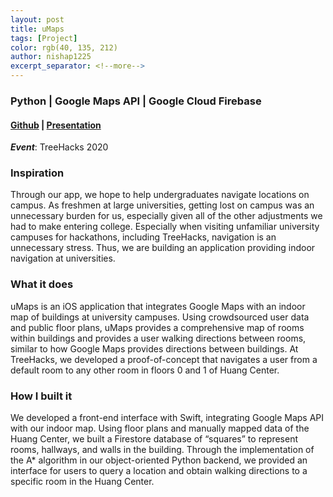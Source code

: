 ```yaml
---
layout: post
title: uMaps
tags: [Project]
color: rgb(40, 135, 212)
author: nishap1225
excerpt_separator: <!--more-->
---
```

### Python | Google Maps API | Google Cloud Firebase
<!--more-->
#### [Github](https://github.com/LarynQi/uMaps) | [Presentation](https://docs.google.com/presentation/d/1tflQlX6MMnmq-p33K03Hd-aCL4Ep1AIxnSn6Twquxcs/edit#slide=id.g7c9fee2f88_0_148)

***Event***: TreeHacks 2020

### Inspiration
Through our app, we hope to help undergraduates navigate locations on campus. As freshmen at large universities, getting lost on campus was an unnecessary burden for us, especially given all of the other adjustments we had to make entering college. Especially when visiting unfamiliar university campuses for hackathons, including TreeHacks, navigation is an unnecessary stress. Thus, we are building an application providing indoor navigation at universities.

### What it does
uMaps is an iOS application that integrates Google Maps with an indoor map of buildings at university campuses. Using crowdsourced user data and public floor plans, uMaps provides a comprehensive map of rooms within buildings and provides a user walking directions between rooms, similar to how Google Maps provides directions between buildings. At TreeHacks, we developed a proof-of-concept that navigates a user from a default room to any other room in floors 0 and 1 of Huang Center.

### How I built it
We developed a front-end interface with Swift, integrating Google Maps API with our indoor map. Using floor plans and manually mapped data of the Huang Center, we built a Firestore database of “squares” to represent rooms, hallways, and walls in the building. Through the implementation of the A* algorithm in our object-oriented Python backend, we provided an interface for users to query a location and obtain walking directions to a specific room in the Huang Center.

